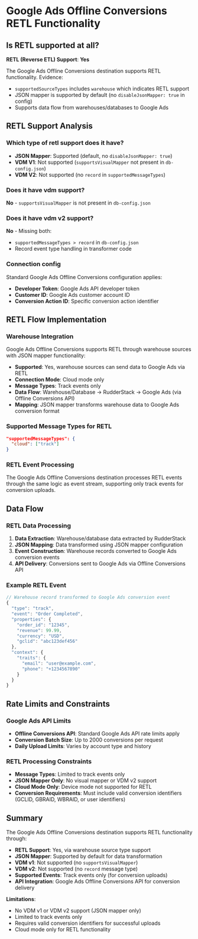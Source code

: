 # Google Ads Offline Conversions RETL Functionality

## Is RETL supported at all?

**RETL (Reverse ETL) Support**: **Yes**

The Google Ads Offline Conversions destination supports RETL functionality. Evidence:
- `supportedSourceTypes` includes `warehouse` which indicates RETL support
- JSON mapper is supported by default (no `disableJsonMapper: true` in config)
- Supports data flow from warehouses/databases to Google Ads

## RETL Support Analysis

### Which type of retl support does it have?
- **JSON Mapper**: Supported (default, no `disableJsonMapper: true`)
- **VDM V1**: Not supported (`supportsVisualMapper` not present in `db-config.json`)
- **VDM V2**: Not supported (no `record` in `supportedMessageTypes`)

### Does it have vdm support?
**No** - `supportsVisualMapper` is not present in `db-config.json`

### Does it have vdm v2 support?
**No** - Missing both:
- `supportedMessageTypes > record` in `db-config.json`
- Record event type handling in transformer code

### Connection config
Standard Google Ads Offline Conversions configuration applies:
- **Developer Token**: Google Ads API developer token
- **Customer ID**: Google Ads customer account ID
- **Conversion Action ID**: Specific conversion action identifier

## RETL Flow Implementation

### Warehouse Integration

Google Ads Offline Conversions supports RETL through warehouse sources with JSON mapper functionality:

- **Supported**: Yes, warehouse sources can send data to Google Ads via RETL
- **Connection Mode**: Cloud mode only
- **Message Types**: Track events only
- **Data Flow**: Warehouse/Database → RudderStack → Google Ads (via Offline Conversions API)
- **Mapping**: JSON mapper transforms warehouse data to Google Ads conversion format

### Supported Message Types for RETL
```json
"supportedMessageTypes": {
  "cloud": ["track"]
}
```

### RETL Event Processing

The Google Ads Offline Conversions destination processes RETL events through the same logic as event stream, supporting only track events for conversion uploads.

## Data Flow

### RETL Data Processing

1. **Data Extraction**: Warehouse/database data extracted by RudderStack
2. **JSON Mapping**: Data transformed using JSON mapper configuration
3. **Event Construction**: Warehouse records converted to Google Ads conversion events
4. **API Delivery**: Conversions sent to Google Ads via Offline Conversions API

### Example RETL Event

```javascript
// Warehouse record transformed to Google Ads conversion event
{
  "type": "track",
  "event": "Order Completed",
  "properties": {
    "order_id": "12345",
    "revenue": 99.99,
    "currency": "USD",
    "gclid": "abc123def456"
  },
  "context": {
    "traits": {
      "email": "user@example.com",
      "phone": "+1234567890"
    }
  }
}
```

## Rate Limits and Constraints

### Google Ads API Limits
- **Offline Conversions API**: Standard Google Ads API rate limits apply
- **Conversion Batch Size**: Up to 2000 conversions per request
- **Daily Upload Limits**: Varies by account type and history

### RETL Processing Constraints
- **Message Types**: Limited to track events only
- **JSON Mapper Only**: No visual mapper or VDM v2 support
- **Cloud Mode Only**: Device mode not supported for RETL
- **Conversion Requirements**: Must include valid conversion identifiers (GCLID, GBRAID, WBRAID, or user identifiers)

## Summary

The Google Ads Offline Conversions destination supports RETL functionality through:

- **RETL Support**: Yes, via warehouse source type support
- **JSON Mapper**: Supported by default for data transformation
- **VDM v1**: Not supported (no `supportsVisualMapper`)
- **VDM v2**: Not supported (no `record` message type)
- **Supported Events**: Track events only (for conversion uploads)
- **API Integration**: Google Ads Offline Conversions API for conversion delivery

**Limitations**:
- No VDM v1 or VDM v2 support (JSON mapper only)
- Limited to track events only
- Requires valid conversion identifiers for successful uploads
- Cloud mode only for RETL functionality
